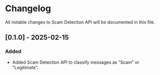 # Changelog

All notable changes to Scam Detection API will be documented in this file.

## [0.1.0] - 2025-02-15

### Added

- Added Scam Detection API to classify messages as "Scam" or "Legitimate".
